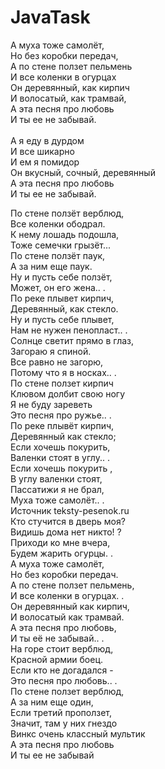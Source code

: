 # JavaTask
А муха тоже самолёт,<br>
Но без коробки передач,<br>
А по стене ползет пельмень<br>
И все коленки в огурцах<br>
Он деревянный, как кирпич<br>
И волосатый, как трамвай,<br>
А эта песня про любовь<br>
И ты ее не забывай.<br>
<br>
А я еду в дурдом<br>
И все шикарно<br>
И ем я помидор<br>
Он вкусный, сочный,
деревянный<br>
А эта песня про любовь<br>
И ты ее не забывай.<br>

По стене ползёт верблюд,<br>
Все коленки ободрал.<br>
К нему лошадь подошла,<br>
Тоже семечки грызёт...<br>
По стене ползёт паук,<br>
А за ним еще паук.<br>
Ну и пусть себе ползёт,<br>
Может, он его жена.. .<br>
По реке плывет кирпич,<br>
Деревянный, как стекло.<br>
Ну и пусть себе плывет,<br>
Нам не нужен пенопласт.. .<br>
Солнце светит прямо в глаз,<br>
Загораю я спиной.<br>
Все равно не загорю,<br>
Потому что я в носках.. .<br>
По стене ползет кирпич<br>
Клювом долбит свою ногу<br>
Я не буду зареветь<br>
Это песня про ружье.. .<br>
По реке плывёт кирпич,<br>
Деревянный как стекло;<br>
Если хочешь покурить,<br>
Валенки стоят в углу.. .<br>
Если хочешь покурить ,<br>
В углу валенки стоят,<br>
Пассатижи я не брал,<br>
Муха тоже самолёт.. .<br>
Источник teksty-pesenok.ru<br>
Кто стучится в дверь моя?<br>
Видишь дома нет никто! ?<br>
Приходи ко мне вчера,<br>
Будем жарить огурцы. .<br>
А муха тоже самолёт,<br>
Но без коробки передач.<br>
А по стене ползет пельмень,<br>
И все коленки в огурцах. .<br>
Он деревянный как кирпич,<br>
И волосатый как трамвай.<br>
А эта песня про любовь,<br>
И ты её не забывай.. .<br>
На горе стоит верблюд,<br>
Красной армии боец.<br>
Если кто не догадался -<br>
Это песня про любовь.. .<br>
По стене ползет верблюд,<br>
А за ним еще один,<br>
Если третий проползет,<br>
Значит, там у них гнездо<br>
Винкс очень классный мультик<br>
А эта песня про любовь<br>
И ты ее не забывай<br>
